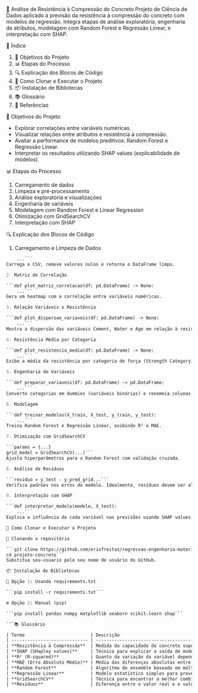 🧱 Análise de Resistência à Compressão do Concreto
Projeto de Ciência de Dados aplicado à previsão da resistência à compressão do concreto com modelos de regressão. Integra etapas de análise exploratória, engenharia de atributos, modelagem com Random Forest e Regressão Linear, e interpretação com SHAP.

📑 Índice
1. 📌 Objetivos do Projeto
2. 📊 Etapas do Processo
3. 🔍 Explicação dos Blocos de Código
4. 📂 Como Clonar e Executar o Projeto
5. 📦 Instalação de Bibliotecas
6. 📚 Glossário
7. 🧠 Referências

📌 Objetivos do Projeto
* Explorar correlações entre variáveis numéricas.
* Visualizar relações entre atributos e resistência à compressão.
* Avaliar a performance de modelos preditivos: Random Forest e Regressão Linear.
* Interpretar os resultados utilizando SHAP values (explicabilidade de modelos).

📊 Etapas do Processo
1. Carregamento de dados
2. Limpeza e pré-processamento
3. Análise exploratória e visualizações
4. Engenharia de variáveis
5. Modelagem com Random Forest e Linear Regression
6. Otimização com GridSearchCV
7. Interpretação com SHAP

🔍 Explicação dos Blocos de Código
1. Carregamento e Limpeza de Dados

```def carregar_dados(caminho_csv: str) -> pd.DataFrame:
    ...```
Carrega o CSV, remove valores nulos e retorna o DataFrame limpo.

2. Matriz de Correlação

```def plot_matriz_correlacao(df: pd.DataFrame) -> None:
    ...```
Gera um heatmap com a correlação entre variáveis numéricas.

3. Relação Variáveis x Resistência

```def plot_dispersao_variaveis(df: pd.DataFrame) -> None:
    ...```
Mostra a dispersão das variáveis Cement, Water e Age em relação à resistência.

4. Resistência Média por Categoria

```def plot_resistencia_media(df: pd.DataFrame) -> None:
    ...```
Exibe a média da resistência por categoria de força (Strength Category).

5. Engenharia de Variáveis

```def preparar_variaveis(df: pd.DataFrame) -> pd.DataFrame:
    ...```
Converte categorias em dummies (variáveis binárias) e renomeia colunas.

6. Modelagem

```def treinar_modelos(X_train, X_test, y_train, y_test):
    ...```
Treina Random Forest e Regressão Linear, exibindo R² e MAE.

7. Otimização com GridSearchCV

```params = {...}
grid_model = GridSearchCV(...)```
Ajusta hiperparâmetros para o Random Forest com validação cruzada.

8. Análise de Resíduos

```residuo = y_test - y_pred_grid...```
Verifica padrões nos erros do modelo. Idealmente, resíduos devem ser aleatórios.

9. Interpretação com SHAP

```def interpretar_modelo(modelo, X_test):
    ...```
Explica a influência de cada variável nas previsões usando SHAP values.

📂 Como Clonar e Executar o Projeto

🔁 Clonando o repositório

```git clone https://github.com/erixfreitas/regressao-engenharia-materiais
cd projeto-concreto```
Substitua seu-usuario pelo seu nome de usuário do GitHub.

📦 Instalação de Bibliotecas

📁 Opção 1: Usando requirements.txt

```pip install -r requirements.txt```

⚙️ Opção 2: Manual (pip)

```pip install pandas numpy matplotlib seaborn scikit-learn shap```

```📚 Glossário

| Termo                         | Descrição                                                          |
| ----------------------------- | ------------------------------------------------------------------ |
| **Resistência à Compressão**  | Medida da capacidade do concreto suportar cargas sem esmagar.      |
| **SHAP (SHapley values)**     | Técnica para explicar a saída de modelos preditivos complexos.     |
| **R² (R-squared)**            | Quanto da variação da variável dependente é explicada pelo modelo. |
| **MAE (Erro Absoluto Médio)** | Média das diferenças absolutas entre valores previstos e reais.    |
| **Random Forest**             | Algoritmo de ensemble baseado em múltiplas árvores de decisão.     |
| **Regressão Linear**          | Modelo estatístico simples para prever variáveis contínuas.        |
| **GridSearchCV**              | Técnica para encontrar a melhor combinação de hiperparâmetros.     |
| **Resíduos**                  | Diferença entre o valor real e o valor previsto.                   |